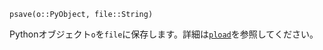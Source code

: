 ```
psave(o::PyObject, file::String)
```

Pythonオブジェクト`o`を`file`に保存します。詳細は[`pload`](@ref)を参照してください。
